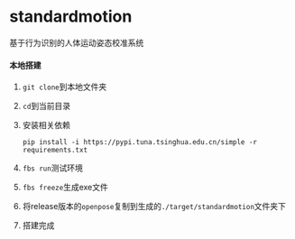 # standardmotion
基于行为识别的人体运动姿态校准系统

#### 本地搭建

1. `git clone`到本地文件夹

2. `cd`到当前目录

3. 安装相关依赖

   ```
   pip install -i https://pypi.tuna.tsinghua.edu.cn/simple -r requirements.txt
   ```

4. `fbs run`测试环境

5. `fbs freeze`生成exe文件

6. 将release版本的`openpose`复制到生成的`./target/standardmotion`文件夹下

7. 搭建完成